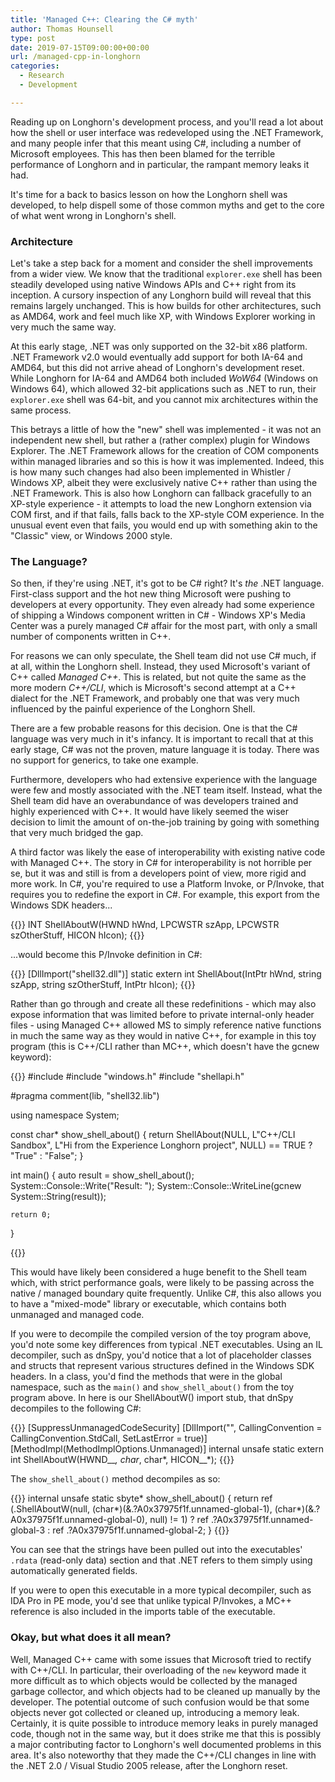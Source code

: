 ```yaml
---
title: 'Managed C++: Clearing the C# myth'
author: Thomas Hounsell
type: post
date: 2019-07-15T09:00:00+00:00
url: /managed-cpp-in-longhorn
categories:
  - Research
  - Development

---
```


Reading up on Longhorn's development process, and you'll read a lot about how the shell or user interface was redeveloped using the .NET Framework, and many people infer that this meant using C#, including a number of Microsoft employees. This has then been blamed for the terrible performance of Longhorn and in particular, the rampant memory leaks it had.

It's time for a back to basics lesson on how the Longhorn shell was developed, to help dispell some of those common myths and get to the core of what went wrong in Longhorn's shell.

### Architecture

Let's take a step back for a moment and consider the shell improvements from a wider view. We know that the traditional `explorer.exe` shell has been steadily developed using native Windows APIs and C++ right from its inception. A cursory inspection of any Longhorn build will reveal that this remains largely unchanged. This is how builds for other architectures, such as AMD64, work and feel much like XP, with Windows Explorer working in very much the same way.

At this early stage, .NET was only supported on the 32-bit x86 platform. .NET Framework v2.0 would eventually add support for both IA-64 and AMD64, but this did not arrive ahead of Longhorn's development reset. While Longhorn for IA-64 and AMD64 both included _WoW64_ (Windows on Windows 64), which allowed 32-bit applications such as .NET to run, their `explorer.exe` shell was 64-bit, and you cannot mix architectures within the same process.

This betrays a little of how the "new" shell was implemented - it was not an independent new shell, but rather a (rather complex) plugin for Windows Explorer. The .NET Framework allows for the creation of COM components within managed libraries and so this is how it was implemented. Indeed, this is how many such changes had also been implemented in Whistler / Windows XP, albeit they were exclusively native C++ rather than using the .NET Framework. This is also how Longhorn can fallback gracefully to an XP-style experience - it attempts to load the new Longhorn extension via COM first, and if that fails, falls back to the XP-style COM experience. In the unusual event even that fails, you would end up with something akin to the "Classic" view, or Windows 2000 style.

### The Language?

So then, if they're using .NET, it's got to be C# right? It's _the_ .NET language. First-class support and the hot new thing Microsoft were pushing to developers at every opportunity. They even already had some experience of shipping a Windows component written in C# - Windows XP's Media Center was a purely managed C# affair for the most part, with only a small number of components written in C++.

For reasons we can only speculate, the Shell team did not use C# much, if at all, within the Longhorn shell. Instead, they used Microsoft's variant of C++ called *Managed C++*. This is related, but not quite the same as the more modern *C++/CLI*, which is Microsoft's second attempt at a C++ dialect for the .NET Framework, and probably one that was very much influenced by the painful experience of the Longhorn Shell.

There are a few probable reasons for this decision. One is that the C# language was very much in it's infancy. It is important to recall that at this early stage, C# was not the proven, mature language it is today. There was no support for generics, to take one example.

Furthermore, developers who had extensive experience with the language were few and mostly associated with the .NET team itself. Instead, what the Shell team did have an overabundance of was developers trained and highly experienced with C++. It would have likely seemed the wiser decision to limit the amount of on-the-job training by going with something that very much bridged the gap.

A third factor was likely the ease of interoperability with existing native code with Managed C++. The story in C# for interoperability is not horrible per se, but it was and still is from a developers point of view, more rigid and more work. In C#, you're required to use a Platform Invoke, or P/Invoke, that requires you to redefine the export in C#. For example, this export from the Windows SDK headers...

{{<highlight cpp>}}
INT ShellAboutW(HWND hWnd, LPCWSTR szApp, LPCWSTR szOtherStuff, HICON hIcon);
{{</highlight>}}

...would become this P/Invoke definition in C#:

{{<highlight csharp>}}
[DllImport("shell32.dll")]
static extern int ShellAbout(IntPtr hWnd, string szApp, string szOtherStuff, IntPtr hIcon);
{{</highlight>}}

Rather than go through and create all these redefinitions - which may also expose information that was limited before to private internal-only header files - using Managed C++ allowed MS to simply reference native functions in much the same way as they would in native C++, for example in this toy program (this is C++/CLI rather than MC++, which doesn't have the gcnew keyword):

{{<highlight cpp>}}
#include <string>
#include "windows.h"
#include "shellapi.h"

#pragma comment(lib, "shell32.lib")

using namespace System;

const char* show_shell_about()
{
    return ShellAbout(NULL, L"C++/CLI Sandbox", L"Hi from the Experience Longhorn project", NULL) == TRUE
        ? "True"
        : "False";
}

int main()
{
    auto result = show_shell_about();
    System::Console::Write("Result: ");
    System::Console::WriteLine(gcnew System::String(result));

    return 0;
}

{{</highlight>}}

This would have likely been considered a huge benefit to the Shell team which, with strict performance goals, were likely to be passing across the native / managed boundary quite frequently. Unlike C#, this also allows you to have a "mixed-mode" library or executable, which contains both unmanaged and managed code.

If you were to decompile the compiled version of the toy program above, you'd note some key differences from typical .NET executables. Using an IL decompiler, such as dnSpy, you'd notice that a lot of placeholder classes and structs that represent various structures defined in the Windows SDK headers. In a <Module> class, you'd find the methods that were in the global namespace, such as the `main()` and `show_shell_about()` from the toy program above. In here is our ShellAboutW() import stub, that dnSpy decompiles to the following C#:

{{<highlight csharp>}}
[SuppressUnmanagedCodeSecurity]
[DllImport("", CallingConvention = CallingConvention.StdCall, SetLastError = true)]
[MethodImpl(MethodImplOptions.Unmanaged)]
internal unsafe static extern int ShellAboutW(HWND__*, char*, char*, HICON__*);
{{</highlight>}}

The `show_shell_about()` method decompiles as so:

{{<highlight csharp>}}
internal unsafe static sbyte* show_shell_about()
{
  return ref (<Module>.ShellAboutW(null, (char*)(&<Module>.?A0x37975f1f.unnamed-global-1), (char*)(&<Module>.?A0x37975f1f.unnamed-global-0), null) != 1)
    ? ref <Module>.?A0x37975f1f.unnamed-global-3
    : ref <Module>.?A0x37975f1f.unnamed-global-2;
}
{{</highlight>}}

You can see that the strings have been pulled out into the executables' `.rdata` (read-only data) section and that .NET refers to them simply using automatically generated fields.

If you were to open this executable in a more typical decompiler, such as IDA Pro in PE mode, you'd see that unlike typical P/Invokes, a MC++ reference is also included in the imports table of the executable.

### Okay, but what does it all mean?

Well, Managed C++ came with some issues that Microsoft tried to rectify with C++/CLI. In particular, their overloading of the `new` keyword made it more difficult as to which objects would be collected by the managed garbage collector, and which objects had to be cleaned up manually by the developer. The potential outcome of such confusion would be that some objects never got collected or cleaned up, introducing a memory leak. Certainly, it is quite possible to introduce memory leaks in purely managed code, though not in the same way, but it does strike me that this is possibly a major contributing factor to Longhorn's well documented problems in this area. It's also noteworthy that they made the C++/CLI changes in line with the .NET 2.0 / Visual Studio 2005 release, after the Longhorn reset.
